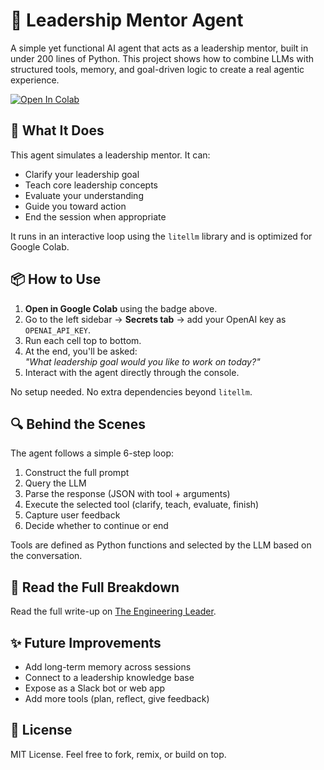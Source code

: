 # 🧭 Leadership Mentor Agent

A simple yet functional AI agent that acts as a leadership mentor, built in under 200 lines of Python. This project shows how to combine LLMs with structured tools, memory, and goal-driven logic to create a real agentic experience.

[![Open In Colab](https://colab.research.google.com/assets/colab-badge.svg)](https://colab.research.google.com/github/rafapaez/Leadership-Mentor-Agent/blob/main/Leadership_Mentor_Agent.ipynb)

## 🧠 What It Does

This agent simulates a leadership mentor. It can:

- Clarify your leadership goal
- Teach core leadership concepts
- Evaluate your understanding
- Guide you toward action
- End the session when appropriate

It runs in an interactive loop using the `litellm` library and is optimized for Google Colab.

## 📦 How to Use

1. **Open in Google Colab** using the badge above.
2. Go to the left sidebar → **Secrets tab** → add your OpenAI key as `OPENAI_API_KEY`.
3. Run each cell top to bottom.
4. At the end, you'll be asked:  
   _"What leadership goal would you like to work on today?"_
5. Interact with the agent directly through the console.

No setup needed. No extra dependencies beyond `litellm`.

## 🔍 Behind the Scenes

The agent follows a simple 6-step loop:

1. Construct the full prompt
2. Query the LLM
3. Parse the response (JSON with tool + arguments)
4. Execute the selected tool (clarify, teach, evaluate, finish)
5. Capture user feedback
6. Decide whether to continue or end

Tools are defined as Python functions and selected by the LLM based on the conversation.

## 📖 Read the Full Breakdown

Read the full write-up on [The Engineering Leader]([https://newsletter.rafapaez.com/](https://open.substack.com/pub/rafapaez/p/build-your-first-ai-agent)).

## ✨ Future Improvements

- Add long-term memory across sessions
- Connect to a leadership knowledge base
- Expose as a Slack bot or web app
- Add more tools (plan, reflect, give feedback)

## 🤝 License

MIT License. Feel free to fork, remix, or build on top.
